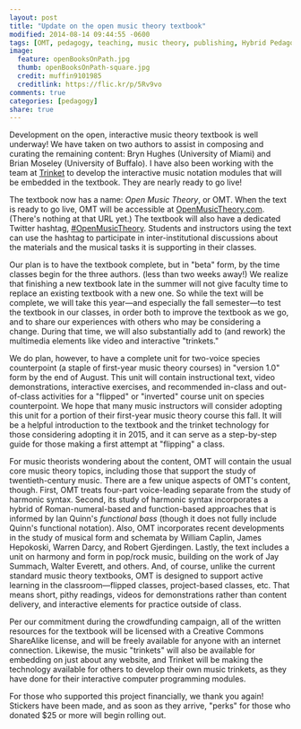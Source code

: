 ```yaml
---
layout: post
title: "Update on the open music theory textbook"
modified: 2014-08-14 09:44:55 -0600
tags: [OMT, pedagogy, teaching, music theory, publishing, Hybrid Pedagogy]
image:
  feature: openBooksOnPath.jpg
  thumb: openBooksOnPath-square.jpg
  credit: muffin9101985
  creditlink: https://flic.kr/p/5Rv9vo
comments: true
categories: [pedagogy]
share: true
---
```


Development on the open, interactive music theory textbook is well underway! We have taken on two authors to assist in composing and curating the remaining content: Bryn Hughes (University of Miami) and Brian Moseley (University of Buffalo). I have also been working with the team at [Trinket](http://www.trinket.io) to develop the interactive music notation modules that will be embedded in the textbook. They are nearly ready to go live!

The textbook now has a name: *Open Music Theory*, or OMT. When the text is ready to go live, OMT will be accessible at [OpenMusicTheory.com](http://www.openmusictheory.com). (There's nothing at that URL yet.) The textbook will also have a dedicated Twitter hashtag, [#OpenMusicTheory](https://twitter.com/search?f=realtime&q=%23OpenMusicTheory). Students and instructors using the text can use the hashtag to participate in inter-institutional discussions about the materials and the musical tasks it is supporting in their classes.

Our plan is to have the textbook complete, but in "beta" form, by the time classes begin for the three authors. (less than two weeks away!) We realize that finishing a new textbook late in the summer will not give faculty time to replace an existing textbook with a new one. So while the text will be complete, we will take this year—and especially the fall semester—to test the textbook in our classes, in order both to improve the textbook as we go, and to share our experiences with others who may be considering a change. During that time, we will also substantially add to (and rework) the multimedia elements like video and interactive "trinkets."

We do plan, however, to have a complete unit for two-voice species counterpoint (a staple of first-year music theory courses) in "version 1.0" form by the end of August. This unit will contain instructional text, video demonstrations, interactive exercises, and recommended in-class and out-of-class activities for a "flipped" or "inverted" course unit on species counterpoint. We hope that many music instructors will consider adopting this unit for a portion of their first-year music theory course this fall. It will be a helpful introduction to the textbook and the trinket technology for those considering adopting it in 2015, and it can serve as a step-by-step guide for those making a first attempt at "flipping" a class.

For music theorists wondering about the content, OMT will contain the usual core music theory topics, including those that support the study of twentieth-century music. There are a few unique aspects of OMT's content, though. First, OMT treats four-part voice-leading separate from the study of harmonic syntax. Second, its study of harmonic syntax incorporates a hybrid of Roman-numeral-based and function-based approaches that is informed by Ian Quinn's *functional bass* (though it does not fully include Quinn's functional notation). Also, OMT incorporates recent developments in the study of musical form and schemata by William Caplin, James Hepokoski, Warren Darcy, and Robert Gjerdingen. Lastly, the text includes a unit on harmony and form in pop/rock music, building on the work of Jay Summach, Walter Everett, and others. And, of course, unlike the current standard music theory textbooks, OMT is designed to support active learning in the classroom—flipped classes, project-based classes, etc. That means short, pithy readings, videos for demonstrations rather than content delivery, and interactive elements for practice outside of class.

Per our commitment during the crowdfunding campaign, all of the written resources for the textbook will be licensed with a Creative Commons ShareAlike license, and will be freely available for anyone with an internet connection. Likewise, the music "trinkets" will also be available for embedding on just about any website, and Trinket will be making the technology available for others to develop their own music trinkets, as they have done for their interactive computer programming modules.

For those who supported this project financially, we thank you again! Stickers have been made, and as soon as they arrive, "perks" for those who donated $25 or more will begin rolling out.
